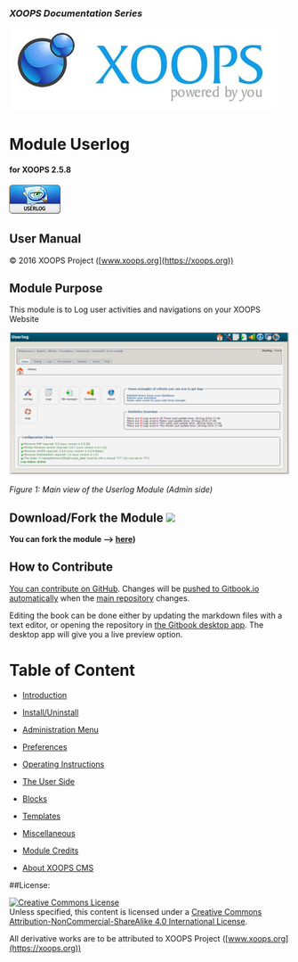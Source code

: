 ### _XOOPS Documentation Series_

![logoXoops.jpg](en/assets/logoXoops.jpg)



# Module Userlog

#### for XOOPS 2.5.8



![logoModule.png](en/assets/logoModule.png)



## User Manual



© 2016 XOOPS Project ([www.xoops.org](https://xoops.org))



## Module Purpose



This module is to Log user activities and navigations on your XOOPS Website



![image001.png](en/assets/image001.png)

*Figure 1: Main view of the Userlog Module (Admin side)*



## Download/Fork the Module ![](https://xoops.org/images/forkit.png)



**You can fork the module --> [here](https://github.com/XoopsModules25x/userlog))**



## How to Contribute



[You can contribute on GitHub](https://github.com/XoopsDocs/XXX-tutorial). Changes will be [pushed to Gitbook.io automatically](https://www.gitbook.com/book/xoops/XXX-tutorial/activity) when the [main repository](https://github.com/XoopsDocs/XXX-tutorial) changes.



Editing the book can be done either by updating the markdown files with a text editor, or opening the repository in [the Gitbook desktop app](https://github.com/GitbookIO/editor/blob/master/README.md). The desktop app will give you a live preview option.



# Table of Content



* [Introduction](book/0introduction.md)

* [Install/Uninstall](book/1install.md)

* [Administration Menu](book/2administration.md)

* [Preferences](book/3preferences.md)

* [Operating Instructions](book/4operations.md)

* [The User Side](book/5userside.md)

* [Blocks](book/6blocks.md)

* [Templates](book/7templates.md)

* [Miscellaneous](book/8other.md)

* [Module Credits](book/9credits.md)

* [About XOOPS CMS](book/10aboutxoops.md)



##License:



<a rel="license" href="http://creativecommons.org/licenses/by-nc-sa/4.0/"><img alt="Creative Commons License" style="border-width:0" src="https://i.creativecommons.org/l/by-nc-sa/4.0/88x31.png" /></a><br />Unless specified, this content is licensed under a <a rel="license" href="http://creativecommons.org/licenses/by-nc-sa/4.0/">Creative Commons Attribution-NonCommercial-ShareAlike 4.0 International License</a>.



All derivative works are to be attributed to XOOPS Project ([www.xoops.org](https://xoops.org))



